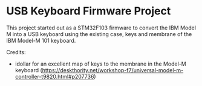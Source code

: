 # USB Keyboard Firmware Project
This project started out as a STM32F103 firmware to convert the IBM Model M into a USB keyboard using the existing case, keys and membrane of the IBM Model-M 101 keyboard.

Credits:

- idollar for an excellent map of keys to the membrane in the Model-M keyboard (https://deskthority.net/workshop-f7/universal-model-m-controller-t9820.html#p207736)

